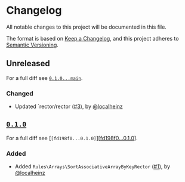 # Changelog

All notable changes to this project will be documented in this file.

The format is based on [Keep a Changelog](https://keepachangelog.com/en/1.0.0/), and this project adheres to [Semantic Versioning](https://semver.org/spec/v2.0.0.html).

## Unreleased

For a full diff see [`0.1.0...main`][0.1.0...main].

### Changed

- Updated `rector/rector ([#3]), by [@localheinz]

## [`0.1.0`][0.1.0]

For a full diff see [`[fd198f0...0.1.0]`][[fd198f0...0.1.0]].

### Added

- Added `Rules\Arrays\SortAssociativeArrayByKeyRector` ([#1]), by [@localheinz]

[0.1.0]: https://github.com/ergebnis/rector-rules/releases/tag/0.1.0

[fd198f0...0.1.0]: https://github.com/ergebnis/rector-rules/compare/fd198f0...0.1.0
[0.1.0...main]: https://github.com/ergebnis/rector-rules/compare/0.1.0...main

[#1]: https://github.com/ergebnis/rector-rules/pull/1
[#3]: https://github.com/ergebnis/rector-rules/pull/3

[@localheinz]: https://github.com/localheinz

